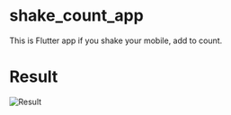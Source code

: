 # shake_count_app

This is Flutter app if you shake your mobile, add to count.

# Result

![Result](https://github.com/Yuhyeon0516/Flutter-Shake_Count/assets/120432007/55951d1c-4898-4bf8-8a16-b0b472945160)
